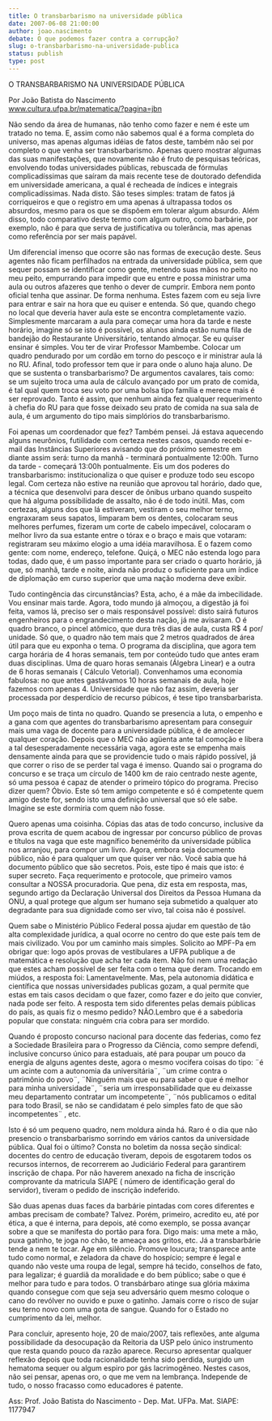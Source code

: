 ```yaml
---
title: O transbarbarismo na universidade pública
date: 2007-06-08 21:00:00
author: joao.nascimento
debate: O que podemos fazer contra a corrupção?
slug: o-transbarbarismo-na-universidade-publica
status: publish 
type: post
---
```


O TRANSBARBARISMO NA UNIVERSIDADE PÚBLICA  
  
Por João Batista do Nascimento  
www.cultura.ufpa.br/matematica/?pagina=jbn  
  
Não sendo da área de humanas, não tenho como fazer e nem é este um tratado no tema. E, assim como não sabemos qual é a forma completa do universo, mas apenas algumas idéias de fatos deste, também não sei por completo o que venha ser transbarbarismo. Apenas quero mostrar algumas das suas manifestações, que novamente não é fruto de pesquisas teóricas, envolvendo todas universidades públicas, rebuscada de fórmulas complicadíssimas que saíram da mais recente tese de doutorado defendida em universidade americana, a qual é recheada de índices e integrais complicadíssimas. Nada disto. São teses simples: tratam de fatos já corriqueiros e que o registro em uma apenas á ultrapassa todos os absurdos, mesmo para os que se dispõem em tolerar algum absurdo. Além disso, todo comparativo deste termo com algum outro, como barbárie, por exemplo, não é para que serva de justificativa ou tolerância, mas apenas como referência por ser mais papável.   
  
Um diferencial imenso que ocorre são nas formas de execução deste. Seus agentes não ficam perfilhados na entrada da universidade pública, sem que sequer possam se identificar como gente, metendo suas mãos no peito no meu peito, empurrando para impedir que eu entre e possa ministrar uma aula ou outros afazeres que tenho o dever de cumprir. Embora nem ponto oficial tenha que assinar. De forma nenhuma. Estes fazem com eu seja livre para entrar e sair na hora que eu quiser e entenda. Só que, quando chego no local que deveria haver aula este se encontra completamente vazio. Simplesmente marcaram a aula para começar uma hora da tarde e neste horário, imagine só se isto é possível, os alunos ainda estão numa fila de bandejão do Restaurante Universitário, tentando almoçar. Se eu quiser ensinar é simples. Vou ter de virar Professor Mambembe. Colocar um quadro pendurado por um cordão em torno do pescoço e ir ministrar aula lá no RU. Afinal, todo professor tem que ir para onde o aluno haja aluno. De que se sustenta o transbarbarismo? De argumentos cavalares, tais como: se um sujeito troca uma aula de cálculo avançado por um prato de comida, é tal qual quem troca seu voto por uma bolsa tipo família e merece mais é ser reprovado. Tanto é assim, que nenhum ainda fez qualquer requerimento à chefia do RU para que fosse deixado seu prato de comida na sua sala de aula, é um argumento do tipo mais simplórios do transbarbarismo.   
  
Foi apenas um coordenador que fez? Também pensei. Já estava aquecendo alguns neurônios, futilidade com certeza nestes casos, quando recebi e-mail das Instâncias Superiores avisando que do próximo semestre em diante assim será: turno da manhã - terminará pontualmente 12:00h. Turno da tarde - começará 13:00h pontualmente. Eis um dos poderes do transbarbarismo: institucionaliza o que quiser e produze todo seu escopo legal. Com certeza não estive na reunião que aprovou tal horário, dado que, a técnica que desenvolvi para descer de ônibus urbano quando suspeito que há alguma possibilidade de assalto, não é de todo inútil. Mas, com certezas, alguns dos que lá estiveram, vestiram o seu melhor terno, engraxaram seus sapatos, limparam bem os dentes, colocaram seus melhores perfumes, fizeram um corte de cabelo impecável, colocaram o melhor livro da sua estante entre o tórax e o braço e mais que votaram: registraram seu máximo elogio a uma idéia maravilhosa. E o fazem como gente: com nome, endereço, telefone. Quiçá, o MEC não estenda logo para todas, dado que, é um passo importante para ser criado o quarto horário, já que, só manhã, tarde e noite, ainda não produz o suficiente para um índice de diplomação em curso superior que uma nação moderna deve exibir.  
  
Tudo contingência das circunstâncias? Esta, acho, é a mãe da imbecilidade. Vou ensinar mais tarde. Agora, todo mundo já almoçou, a digestão já foi feita, vamos lá, preciso ser o mais responsável possível: disto sairá futuros engenheiros para o engrandecimento desta nação, já me avisaram. O é quadro branco, o pincel atômico, que dura três dias de aula, custa R$ 4 por/ unidade. Só que, o quadro não tem mais que 2 metros quadrados de área útil para que eu exponha o tema. O programa da disciplina, que agora tem carga horária de 4 horas semanais, tem por conteúdo tudo que antes eram duas disciplinas. Uma de quaro horas semanais (Álgebra Linear) e a outra de 6 horas semanais ( Cálculo Vetorial). Convenhamos uma economia fabulosa: no que antes gastávamos 10 horas semanais de aula, hoje fazemos com apenas 4. Universidade que não faz assim, deveria ser processada por desperdício de recurso púbicos, é tese tipo transbarbarista.   
  
Um poço mais de tinta no quadro. Quando se presencia a luta, o empenho e a gana com que agentes do transbarbarismo apresentam para conseguir mais uma vaga de docente para a universidade pública, é de amolecer qualquer coração. Depois que o MEC não agüenta ante tal comoção e libera a tal desesperadamente necessária vaga, agora este se empenha mais densamente ainda para que se providencie tudo o mais rápido possível, já que correr o riso de se perder tal vaga é imenso. Quando sai o programa do concurso e se traça um círculo de 1400 km de raio centrado neste agente, só uma pessoa é capaz de atender o primeiro tópico do programa. Preciso dizer quem? Óbvio. Este só tem amigo competente e só é competente quem amigo deste for, sendo isto uma definição universal que só ele sabe. Imagine se este dormiria com quem não fosse.  
  
Quero apenas uma coisinha. Cópias das atas de todo concurso, inclusive da prova escrita de quem acabou de ingressar por concurso público de provas e títulos na vaga que este magnífico benemérito da universidade pública nos arranjou, para compor um livro. Agora, embora seja documento público, não é para qualquer um que quiser ver não. Você sabia que há documento público que são secretos. Pois, este tipo é mais que isto: é super secreto. Faça requerimento e protocole, que primeiro vamos consultar a NOSSA procuradoria. Que pena, diz esta em resposta, mas, segundo artigo da Declaração Universal dos Direitos da Pessoa Humana da ONU, a qual protege que algum ser humano seja submetido a qualquer ato degradante para sua dignidade como ser vivo, tal coisa não é possível.  
  
Quem sabe o Ministério Público Federal possa ajudar em questão de tão alta complexidade jurídica, a qual ocorre no centro do que este país tem de mais civilizado. Vou por um caminho mais simples. Solicito ao MPF-Pa em obrigar que: logo após provas de vestibulares a UFPA publique a de matemática e resolução que acha ter cada item. Não foi nem uma redação que estes acham possível de ser feita com o tema que deram. Trocando em miúdos, a resposta foi: Lamentavelmente. Mas, pela autonomia didática e científica que nossas universidades publicas gozam, a qual permite que estas em tais casos decidam o que fazer, como fazer e do jeito que convier, nada pode ser feito. A resposta tem sido diferentes pelas demais públicas do país, as quais fiz o mesmo pedido? NÂO.Lembro que é a sabedoria popular que constata: ninguém cria cobra para ser mordido.   
  
  
  
  
Quando é proposto concurso nacional para docente das federias, como fez a Sociedade Brasileira para o Progresso da Ciência, como sempre defendi, inclusive concurso único para estaduais, até para poupar um pouco da energia de alguns agentes deste, agora o mesmo vocifera coisas do tipo: ¨é um acinte com a autonomia da universitária¨, ¨um crime contra o patrimônio do povo¨, ¨Ninguém mais que eu para saber o que é melhor para minha universidade¨, ¨seria um irresponsabilidade que eu deixasse meu departamento contratar um incompetente¨, ¨nós publicamos o edital para todo Brasil, se não se candidatam é pelo simples fato de que são incompetentes¨ , etc.   
  
Isto é só um pequeno quadro, nem moldura ainda há. Raro é o dia que não presencio o transbarbarismo sorrindo em vários cantos da universidade pública. Qual foi o último? Consta no boletim da nossa seção sindical: docentes do centro de educação tiveram, depois de esgotarem todos os recursos internos, de recorrerem ao Judiciário Federal para garantirem inscrição de chapa. Por não haverem anexado na ficha de inscrição comprovante da matricula SIAPE ( número de identificação geral do servidor), tiveram o pedido de inscrição indeferido.  
  
São duas apenas duas faces da barbárie pintadas com cores diferentes e ambas precisam de combate? Talvez. Porém, primeiro, acredito eu, até por ética, a que é interna, para depois, até como exemplo, se possa avançar sobre a que se manifesta do portão para fora. Digo mais: uma mete a mão, puxa gatinho, te joga no chão, te ameaça aos gritos, etc. Já a transbarbárie tende a nem te tocar. Age em silêncio. Promove loucura; transparece ante tudo como normal, e zeladora da chave do hospício; sempre é legal e quando não veste uma roupa de legal, sempre há tecido, conselhos de fato, para legalizar; é guardiã da moralidade e do bem público; sabe o que é melhor para tudo e para todos. O transbárbaro atinge sua glória máxima quando consegue com que seja seu adversário quem mesmo coloque o cano do revólver no ouvido e puxe o gatinho. Jamais corre o risco de sujar seu terno novo com uma gota de sangue. Quando for o Estado no cumprimento da lei, melhor.   
  
Para concluir, apresento hoje, 20 de maio/2007, tais reflexões, ante alguma possibilidade da desocupação da Reitoria da USP pelo único instrumento que resta quando pouco da razão aparece. Recurso apresentar qualquer reflexão depois que toda racionalidade tenha sido perdida, surgido um hematoma sequer ou algum espiro por gás lacrimogêneo. Nestes casos, não sei pensar, apenas oro, o que me vem na lembrança. Independe de tudo, o nosso fracasso como educadores é patente.   
  
Ass: Prof. João Batista do Nascimento - Dep. Mat. UFPa. Mat. SIAPE: 1177947
